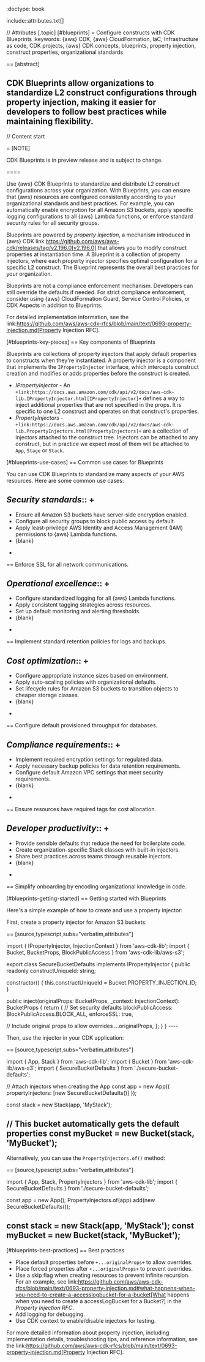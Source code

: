 :doctype: book

include::attributes.txt[]

// Attributes
[.topic]
[#blueprints]
= Configure constructs with CDK Blueprints
:keywords: \{aws} CDK, \{aws} CloudFormation, IaC, Infrastructure as code, CDK projects, \{aws} CDK concepts, blueprints, property injection, construct properties, organizational standards

== [abstract]

CDK Blueprints allow organizations to standardize L2 construct configurations through property injection, making it easier for developers to follow best practices while maintaining flexibility.
--

// Content start

= [NOTE]

CDK Blueprints is in preview release and is subject to change.

====

Use \{aws} CDK Blueprints to standardize and distribute L2 construct configurations across your organization. With Blueprints, you can ensure that \{aws} resources are configured consistently according to your organizational standards and best practices. For example, you can automatically enable encryption for all Amazon S3 buckets, apply specific logging configurations to all \{aws} Lambda functions, or enforce standard security rules for all security groups.

Blueprints are powered by _property injection_, a mechanism introduced in \{aws} CDK link:https://github.com/aws/aws-cdk/releases/tag/v2.196.0[v2.196.0] that allows you to modify construct properties at instantiation time. A Blueprint is a collection of property injectors, where each property injector specifies optimal configuration for a specific L2 construct. The Blueprint represents the overall best practices for your organization.

Blueprints are not a compliance enforcement mechanism. Developers can still override the defaults if needed. For strict compliance enforcement, consider using \{aws} CloudFormation Guard, Service Control Policies, or CDK Aspects in addition to Blueprints.

For detailed implementation information, see the link:https://github.com/aws/aws-cdk-rfcs/blob/main/text/0693-property-injection.md[Property Injection RFC].

[#blueprints-key-pieces]
== Key components of Blueprints

Blueprints are collections of property injectors that apply default properties to constructs when they're instantiated. A property injector is a component that implements the `IPropertyInjector` interface, which intercepts construct creation and modifies or adds properties before the construct is created.

* _IPropertyInjector_ - An `+link:https://docs.aws.amazon.com/cdk/api/v2/docs/aws-cdk-lib.IPropertyInjector.html[IPropertyInjector]+` defines a way to inject additional properties that are not specified in the props. It is specific to one L2 construct and operates on that construct's properties.
* _PropertyInjectors_ - `+link:https://docs.aws.amazon.com/cdk/api/v2/docs/aws-cdk-lib.PropertyInjectors.html[PropertyInjectors]+` are a collection of injectors attached to the construct tree. Injectors can be attached to any construct, but in practice we expect most of them will be attached to `App`, `Stage` or `Stack`.

[#blueprints-use-cases]
== Common use cases for Blueprints

You can use CDK Blueprints to standardize many aspects of your AWS resources. Here are some common use cases:

_Security standards_::
+
--

* Ensure all Amazon S3 buckets have server-side encryption enabled.
* Configure all security groups to block public access by default.
* Apply least-privilege AWS Identity and Access Management (IAM) permissions to \{aws} Lambda functions.
* {blank}
+
== Enforce SSL for all network communications.

_Operational excellence_::
+
--

* Configure standardized logging for all \{aws} Lambda functions.
* Apply consistent tagging strategies across resources.
* Set up default monitoring and alerting thresholds.
* {blank}
+
== Implement standard retention policies for logs and backups.

_Cost optimization_::
+
--

* Configure appropriate instance sizes based on environment.
* Apply auto-scaling policies with organizational defaults.
* Set lifecycle rules for Amazon S3 buckets to transition objects to cheaper storage classes.
* {blank}
+
== Configure default provisioned throughput for databases.

_Compliance requirements_::
+
--

* Implement required encryption settings for regulated data.
* Apply necessary backup policies for data retention requirements.
* Configure default Amazon VPC settings that meet security requirements.
* {blank}
+
== Ensure resources have required tags for cost allocation.

_Developer productivity_::
+
--

* Provide sensible defaults that reduce the need for boilerplate code.
* Create organization-specific Stack classes with built-in injectors.
* Share best practices across teams through reusable injectors.
* {blank}
+
== Simplify onboarding by encoding organizational knowledge in code.

[#blueprints-getting-started]
== Getting started with Blueprints

Here's a simple example of how to create and use a property injector:

First, create a property injector for Amazon S3 buckets:

== [source,typescript,subs="verbatim,attributes"]

import { IPropertyInjector, InjectionContext } from 'aws-cdk-lib';
import { Bucket, BucketProps, BlockPublicAccess } from 'aws-cdk-lib/aws-s3';

export class SecureBucketDefaults implements IPropertyInjector {
  public readonly constructUniqueId: string;

constructor() {
    this.constructUniqueId = Bucket.PROPERTY_INJECTION_ID;
  }

public inject(originalProps: BucketProps, _context: InjectionContext): BucketProps {
    return {
      // Set security defaults
      blockPublicAccess: BlockPublicAccess.BLOCK_ALL,
      enforceSSL: true,

   // Include original props to allow overrides
   ...originalProps,
 };   } } ----

Then, use the injector in your CDK application:

== [source,typescript,subs="verbatim,attributes"]

import { App, Stack } from 'aws-cdk-lib';
import { Bucket } from 'aws-cdk-lib/aws-s3';
import { SecureBucketDefaults } from './secure-bucket-defaults';

// Attach injectors when creating the App
const app = new App({
  propertyInjectors: [new SecureBucketDefaults()]
});

const stack = new Stack(app, 'MyStack');

// This bucket automatically gets the default properties
const myBucket = new Bucket(stack, 'MyBucket');
---

Alternatively, you can use the `PropertyInjectors.of()` method:

== [source,typescript,subs="verbatim,attributes"]

import { App, Stack, PropertyInjectors } from 'aws-cdk-lib';
import { SecureBucketDefaults } from './secure-bucket-defaults';

const app = new App();
PropertyInjectors.of(app).add(new SecureBucketDefaults());

const stack = new Stack(app, 'MyStack');
const myBucket = new Bucket(stack, 'MyBucket');
---

[#blueprints-best-practices]
== Best practices

* Place default properties before `+...originalProps+` to allow overrides.
* Place forced properties after `+...originalProps+` to prevent overrides.
* Use a skip flag when creating resources to prevent infinite recursion. For an example, see link:https://github.com/aws/aws-cdk-rfcs/blob/main/text/0693-property-injection.md#what-happens-when-you-need-to-create-a-accesslogbucket-for-a-bucket[What happens when you need to create a accessLogBucket for a Bucket?] in the _Property Injection RFC_.
* Add logging for debugging.
* Use CDK context to enable/disable injectors for testing.

For more detailed information about property injection, including implementation details, troubleshooting tips, and reference information, see the link:https://github.com/aws/aws-cdk-rfcs/blob/main/text/0693-property-injection.md[Property Injection RFC].
